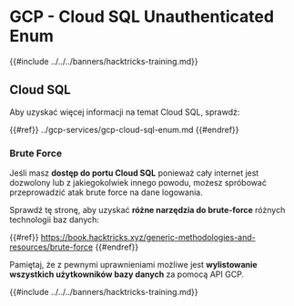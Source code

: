 # GCP - Cloud SQL Unauthenticated Enum

{{#include ../../../banners/hacktricks-training.md}}

## Cloud SQL

Aby uzyskać więcej informacji na temat Cloud SQL, sprawdź:

{{#ref}}
../gcp-services/gcp-cloud-sql-enum.md
{{#endref}}

### Brute Force

Jeśli masz **dostęp do portu Cloud SQL** ponieważ cały internet jest dozwolony lub z jakiegokolwiek innego powodu, możesz spróbować przeprowadzić atak brute force na dane logowania.

Sprawdź tę stronę, aby uzyskać **różne narzędzia do brute-force** różnych technologii baz danych:

{{#ref}}
https://book.hacktricks.xyz/generic-methodologies-and-resources/brute-force
{{#endref}}

Pamiętaj, że z pewnymi uprawnieniami możliwe jest **wylistowanie wszystkich użytkowników bazy danych** za pomocą API GCP.

{{#include ../../../banners/hacktricks-training.md}}
